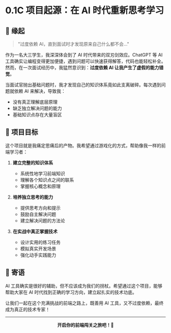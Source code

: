 # 0.1C 项目起源：在 AI 时代重新思考学习

## 💭 缘起

> "过度依赖 AI，直到面试时才发现原来自己什么都不会..."

作为一名大三学生，我深深体会到了 AI 时代带来的双刃剑效应。ChatGPT 等 AI 工具确实让编程变得更加便捷，遇到问题可以快速获得解答，代码也能轻松补全。然而，在一次面试经历中，我猛然意识到：**过度依赖 AI 让我产生了虚假的能力错觉**。

当面试官抛出基础问题时，我才发现自己的知识体系竟如此支离破碎。每次遇到问题就依赖 AI 来解决，导致我：
- 没有真正理解底层原理
- 缺乏独立解决问题的能力
- 基础知识点存在大量盲区

## 🎯 项目目标

这个项目就是我痛定思痛后的产物。我希望通过游戏化的方式，帮助像我一样的前端学习者：

1. **建立完整的知识体系**
   - 系统性地学习前端知识
   - 理解各个知识点之间的联系
   - 掌握核心概念和原理

2. **培养独立思考的能力**
   - 提供思考方向和提示
   - 鼓励自主解决问题
   - 建立解决问题的方法论

3. **在实战中真正掌握技术**
   - 设计实用的练习任务
   - 模拟真实开发场景
   - 强化动手实践能力


## 📢 寄语

AI 工具确实是很好的辅助，但不应该成为我们的拐杖。希望通过这个项目，能够帮助大家在 AI 时代找到正确的学习方向，建立起扎实的技术功底。

让我们一起在这个充满挑战的前端之路上，既善用 AI 工具，又不过度依赖，最终成为真正的技术专家！

---

<div align="center">
  <strong>开启你的前端闯关之旅吧！🚀</strong>
</div>
